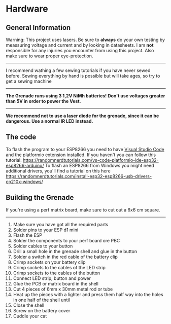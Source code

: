 # Hardware
## General Information 

Warning: This project uses lasers. Be sure to **always** do your own testing by meassuring voltage and current and by looking in datasheets. I am **not** responsible for any injuries you encounter from using this project. Also make sure to wear proper eye-protection.

---- 
I recommend wathing a few sewing tutorials if you have never sewed before. Sewing everything by hand is possible but will take ages, so try to get a sewing machine

-----

**The Grenade runs using 3 1,2V NiMh batteries! Don't use voltages greater than 5V in order to power the Vest.**

----

  **We recommend not to use a laser diode for the grenade, since it can be dangerous. Use a normal IR LED instead.** 

## The code

To flash the program to your ESP8266 you need to have <a href="https://code.visualstudio.com/">Visual Studio Code</a> and the platformio extension installed. If you haven't you can follow this tutorial:
<a>https://randomnerdtutorials.com/vs-code-platformio-ide-esp32-esp8266-arduino/</a> To flash an ESP8266 from Windows you might need additional drivers, you'll find a tutorial on this here https://randomnerdtutorials.com/install-esp32-esp8266-usb-drivers-cp210x-windows/


## Building the Grenade

If you're using a perf matrix board, make sure to cut out a 6x6 cm square.

----

1. Make sure you have got all the required parts
2. Solder pins to your ESP d1 mini
3. Flash the ESP
5. Solder the components to your perf board ore PBC
6. Solder cables to your button
7. Drill a small hole in the grenade shell and glue in the button
8. Solder a switch in the red cable of the battery clip
9. Crimp sockets on your battery clip 
12. Crimp sockets to the cables of the LED strip
13. Crimp sockets to the cables of the button
14. Connect LED strip, button and power
15. Glue the PCB or matrix board in the shell
16. Cut 4 pieces of 6mm x 30mm metal rod or tube
17. Heat up the pieces with a lighter and press them half way into the holes in one half of the shell until
18. Close the shell
19. Screw on the battery cover
20. Cuddle your cat
    

